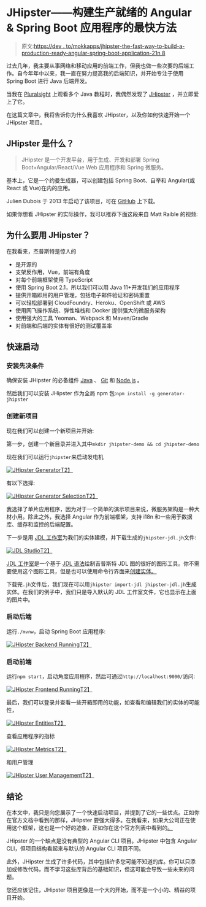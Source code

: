 # JHipster——构建生产就绪的 Angular & Spring Boot 应用程序的最快方法

> 原文:[https://dev . to/mokkapps/jhipster-the-fast-way-to-build-a-production-ready-angular-spring-boot-application-21n 8](https://dev.to/mokkapps/jhipster-the-fastest-way-to-build-a-production-ready-angular-spring-boot-application-21n8)

过去几年，我主要从事网络和移动应用的前端工作，但我也做一些次要的后端工作。自今年年中以来，我一直在努力提高我的后端知识，并开始专注于使用 Spring Boot 进行 Java 后端开发。

当我在 [Pluralsight](https://www.pluralsight.com/) 上观看多个 Java 教程时，我偶然发现了 [JHipster](https://www.jhipster.tech/) ，并立即爱上了它。

在这篇文章中，我将告诉你为什么我喜欢 JHipster，以及你如何快速开始一个 JHipster 项目。

## JHipster 是什么？

> JHipster 是一个开发平台，用于生成、开发和部署 Spring Boot+Angular/React/Vue Web 应用程序和 Spring 微服务。

基本上，它是一个约曼生成器，可以创建包括 Spring Boot、自举和 Angular(或 React 或 Vue)在内的应用。

Julien Dubois 于 2013 年启动了该项目，可在 [GitHub](https://github.com/jhipster/generator-jhipster) 上下载。

如果你想看 JHipster 的实际操作，我可以推荐下面这段来自 Matt Raible 的视频:

## [](#why-should-i-use-jhipster)为什么要用 JHipster？

在我看来，杰普斯特是惊人的

*   是开源的
*   支架反作用，Vue，前端有角度
*   对每个前端框架使用 TypeScript
*   使用 Spring Boot 2.1，所以我们可以用 Java 11+开发我们的应用程序
*   提供开箱即用的用户管理，包括电子邮件验证和密码重置
*   可以轻松部署到 CloudFoundry、Heroku、OpenShift 或 AWS
*   使用网飞操作系统、弹性堆栈和 Docker 提供强大的微服务架构
*   使用强大的工具 Yeoman、Webpack 和 Maven/Gradle
*   对前端和后端的实体有很好的测试覆盖率

## [](#quick-start)快速启动

### [](#install-prerequisites)安装先决条件

确保安装 JHipster 的必备组件 [Java](http://www.oracle.com/technetwork/java/javase/downloads/index.html) 、 [Git](https://git-scm.com/) 和 [Node.js](https://nodejs.org/) 。

然后我们可以安装 JHipster 作为全局 npm 包:`npm install -g generator-jhipster`

### [](#create-new-project)创建新项目

现在我们可以创建一个新项目并开始:

第一步，创建一个新目录并进入其中`mkdir jhipster-demo && cd jhipster-demo`

现在我们可以运行`jhipster`来启动发电机

[![JHipster Generator](img/9b9ee729475908c7612e51d19e6e1b1c.png "JHipster Generator")T2】](///static/8ef0d28e47f07350109c0890378410b6/410aa/jhipster-generator.png)

有以下选择:

[![JHipster Generator Selection](img/eb8f62a3ba0df5c23155f1a286ae0ff7.png "JHipster Generator Selection")T2】](///static/ffc5d10388882248af8abce55015ead3/07529/jhipster-generator-selection.png)

我选择了单片应用程序，因为对于一个简单的演示项目来说，微服务架构是一种大材小用。除此之外，我选择 Angular 作为前端框架，支持 i18n 和一些用于数据库、缓存和监控的后端配置。

下一步是用 [JDL 工作室](https://start.jhipster.tech/jdl-studio/)为我们的实体建模，并下载生成的`jhipster-jdl.jh`文件:

[![JDL Studio](img/f1ab0dc618f0a184730c20115223d854.png "JDL Studio")T2】](///static/e40a3839203db445db13937bb91d7c1b/0f9ba/jdl-studio.png)

[JDL 工作室](https://start.jhipster.tech/jdl-studio/)是一个基于 [JDL 语法](https://www.jhipster.tech/jdl/)绘制吉普斯特 JDL 图的很好的图形工具。你不需要使用这个图形工具，但是也可以使用命令行界面来[创建实体。](https://www.jhipster.tech/creating-an-entity/)

下载完`.jh`文件后，我们现在可以用`jhipster import-jdl jhipster-jdl.jh`生成实体。在我们的例子中，我们只是导入默认的 JDL 工作室文件，它也显示在上面的图片中。

### [](#start-backend)启动后端

运行`./mvnw`，启动 Spring Boot 应用程序:

[![JHipster Backend Running](img/43be83c4c5e2212660a03aab8060621f.png "JHipster Backend Running")T2】](///static/7405ef1ad9d23b3ba89bba711ea76789/410aa/jhipster-backend-running.png)

### [](#start-frontend)启动前端

运行`npm start`，启动角度应用程序，然后可通过`http://localhost:9000/`访问:

[![JHipster Frontend Running](img/8a720c21e06eeb801126effc3a85727f.png "JHipster Frontend Running")T2】](///static/8e57bcb3932f96e4b5263983dc78f326/82b63/jhipster-frontend-running.png)

最后，我们可以登录并查看一些开箱即用的功能，如查看和编辑我们的实体的可能性，

[![JHipster Entities](img/c8f2364b401f2011a3fc1749e582e2bf.png "JHipster Entities")T2】](///static/137f75f293c71dfaa8ccf61b63365016/9d68f/jhipster-entity.png)

查看应用程序的指标

[![JHipster Metrics](img/ae35e198ce36f10216f909f76ac10c6d.png "JHipster Metrics")T2】](///static/b88d5d658277763be5754080f8b5ce16/82b63/jhipster-metric.png)

和用户管理

[![JHipster User Management](img/f6d416c9916886a0633289e267101073.png "JHipster User Management")T2】](///static/c4d24c9bcfb2ea61936bda886457ea28/82b63/jhipster-user-management.png)

## [](#conclusion)结论

在本文中，我只是向您展示了一个快速启动项目，并提到了它的一些优点。正如你在官方文档中看到的那样，JHipster 要强大得多。在我看来，如果大公司正在使用这个框架，这也是一个好的迹象，正如你在这个官方列表中看到的[。](https://www.jhipster.tech/companies-using-jhipster/)

JHipster 的一个缺点是没有典型的 Angular CLI 项目。JHipster 中包含 Angular CLI，但项目结构看起来与默认的 Angular CLI 项目不同。

此外，JHipster 生成了许多代码，其中包括许多您可能不知道的库。你可以只添加或修改代码，而不学习这些库背后的基础知识，但这可能会导致一些未来的问题。

您还应该记住，JHipster 项目更像是一个大的开始，而不是一个小的、精益的项目开始。